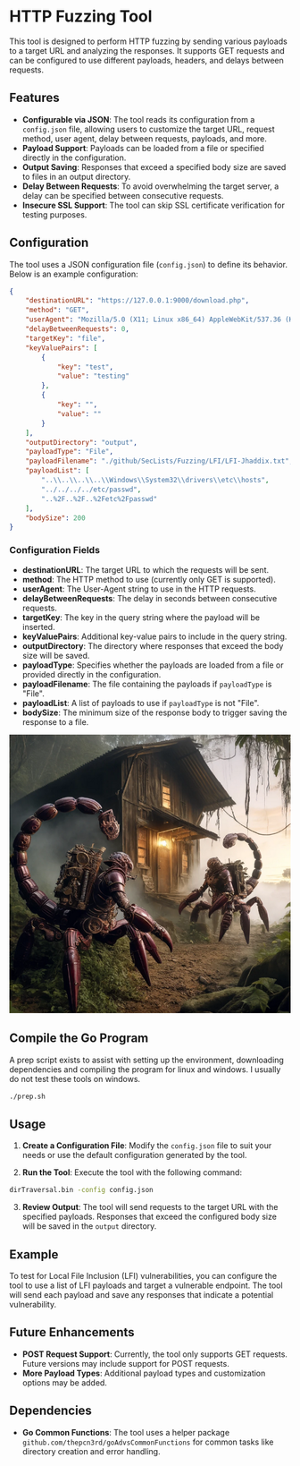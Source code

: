 # HTTP Fuzzing Tool

This tool is designed to perform HTTP fuzzing by sending various payloads to a target URL and analyzing the responses. It supports GET requests and can be configured to use different payloads, headers, and delays between requests.

## Features

- **Configurable via JSON**: The tool reads its configuration from a `config.json` file, allowing users to customize the target URL, request method, user agent, delay between requests, payloads, and more.
- **Payload Support**: Payloads can be loaded from a file or specified directly in the configuration.
- **Output Saving**: Responses that exceed a specified body size are saved to files in an output directory.
- **Delay Between Requests**: To avoid overwhelming the target server, a delay can be specified between consecutive requests.
- **Insecure SSL Support**: The tool can skip SSL certificate verification for testing purposes.

## Configuration

The tool uses a JSON configuration file (`config.json`) to define its behavior. Below is an example configuration:

```json
{
    "destinationURL": "https://127.0.0.1:9000/download.php",
    "method": "GET",
    "userAgent": "Mozilla/5.0 (X11; Linux x86_64) AppleWebKit/537.36 (KHTML, like Gecko) Chrome/124.0.0.0 Safari/537.36",
    "delayBetweenRequests": 0,
    "targetKey": "file",
    "keyValuePairs": [
        {
            "key": "test",
            "value": "testing"
        },
        {
            "key": "",
            "value": ""
        }
    ],
    "outputDirectory": "output",
    "payloadType": "File",
    "payloadFilename": "./github/SecLists/Fuzzing/LFI/LFI-Jhaddix.txt",
    "payloadList": [
        "..\\..\\..\\..\\Windows\\System32\\drivers\\etc\\hosts",
        "../../../../etc/passwd",
        "..%2F..%2F..%2Fetc%2Fpasswd"
    ],
    "bodySize": 200
}
```

### Configuration Fields

- **destinationURL**: The target URL to which the requests will be sent.
- **method**: The HTTP method to use (currently only GET is supported).
- **userAgent**: The User-Agent string to use in the HTTP requests.
- **delayBetweenRequests**: The delay in seconds between consecutive requests.
- **targetKey**: The key in the query string where the payload will be inserted.
- **keyValuePairs**: Additional key-value pairs to include in the query string.
- **outputDirectory**: The directory where responses that exceed the body size will be saved.
- **payloadType**: Specifies whether the payloads are loaded from a file or provided directly in the configuration.
- **payloadFilename**: The file containing the payloads if `payloadType` is "File".
- **payloadList**: A list of payloads to use if `payloadType` is not "File".
- **bodySize**: The minimum size of the response body to trigger saving the response to a file.

![Scorpion Soldiers approaching a Cabin](/picts/scorpionSoldierCabin.png)

## Compile the Go Program
A prep script exists to assist with setting up the environment, downloading dependencies and compiling the program for linux and windows.  I usually do not test these tools on windows.

```bash
./prep.sh
```

## Usage

1. **Create a Configuration File**: Modify the `config.json` file to suit your needs or use the default configuration generated by the tool.

2. **Run the Tool**: Execute the tool with the following command:

```bash
dirTraversal.bin -config config.json
```

3. **Review Output**: The tool will send requests to the target URL with the specified payloads. Responses that exceed the configured body size will be saved in the `output` directory.

## Example

To test for Local File Inclusion (LFI) vulnerabilities, you can configure the tool to use a list of LFI payloads and target a vulnerable endpoint. The tool will send each payload and save any responses that indicate a potential vulnerability.

## Future Enhancements

- **POST Request Support**: Currently, the tool only supports GET requests. Future versions may include support for POST requests.
- **More Payload Types**: Additional payload types and customization options may be added.

## Dependencies

- **Go Common Functions**: The tool uses a helper package `github.com/thepcn3rd/goAdvsCommonFunctions` for common tasks like directory creation and error handling.

